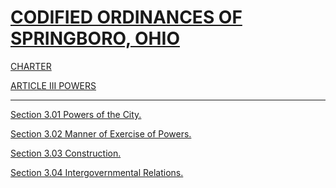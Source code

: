 [CODIFIED ORDINANCES OF SPRINGBORO, OHIO](index.html)
=====================================================

[CHARTER](1289a412.html)

[ARTICLE III POWERS](1327a412.html)

* * * * *

[Section 3.01 Powers of the City.](1329a412.html)

[Section 3.02 Manner of Exercise of Powers.](132da412.html)

[Section 3.03 Construction.](1331a412.html)

[Section 3.04 Intergovernmental Relations.](1335a412.html)
